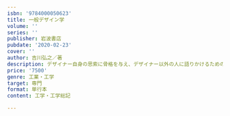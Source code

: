 ```yaml
---
isbn: '9784000050623'
title: 一般デザイン学
volume: ''
series: ''
publisher: 岩波書店
pubdate: '2020-02-23'
cover: ''
author: 吉川弘之／著
description: デザイナー自身の思索に骨格を与え、デザイナー以外の人に語りかけるための言葉を与える理論。
price: '7500'
genre: 工業・工学
target: 専門
format: 単行本
content: 工学・工学総記

---
```


